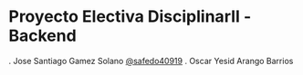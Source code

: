 # **Proyecto Electiva DisciplinarII -Backend**
. Jose Santiago Gamez Solano [@safedo40919](www.google.com) 
. Oscar Yesid Arango Barrios 
